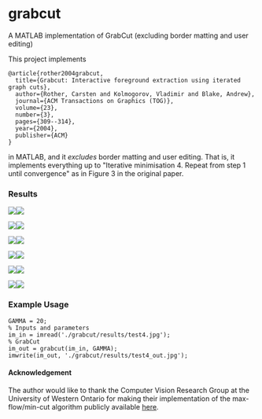 # grabcut
A MATLAB implementation of GrabCut (excluding border matting and user editing)

This project implements

    @article{rother2004grabcut,
      title={Grabcut: Interactive foreground extraction using iterated graph cuts},
      author={Rother, Carsten and Kolmogorov, Vladimir and Blake, Andrew},
      journal={ACM Transactions on Graphics (TOG)},
      volume={23},
      number={3},
      pages={309--314},
      year={2004},
      publisher={ACM}
    }

in MATLAB, and it *excludes* border matting and user editing. That is, it implements everything up to "Iterative minimisation 4. Repeat from step 1 until convergence" as in Figure 3 in the original paper.

### Results

![](https://raw.githubusercontent.com/xiumingzhang/grabcut/master/results/test1.jpg)![](https://raw.githubusercontent.com/xiumingzhang/grabcut/master/results/test1_cut.png)

![](https://raw.githubusercontent.com/xiumingzhang/grabcut/master/results/test2.png)![](https://raw.githubusercontent.com/xiumingzhang/grabcut/master/results/test2_cut.png)

![](https://raw.githubusercontent.com/xiumingzhang/grabcut/master/results/test3.jpg)![](https://raw.githubusercontent.com/xiumingzhang/grabcut/master/results/test3_cut.png)

![](https://raw.githubusercontent.com/xiumingzhang/grabcut/master/results/test4.jpg)![](https://raw.githubusercontent.com/xiumingzhang/grabcut/master/results/test4_cut.png)

![](https://raw.githubusercontent.com/xiumingzhang/grabcut/master/results/test5.jpg)![](https://raw.githubusercontent.com/xiumingzhang/grabcut/master/results/test5_cut.png)

![](https://raw.githubusercontent.com/xiumingzhang/grabcut/master/results/test6.jpg)![](https://raw.githubusercontent.com/xiumingzhang/grabcut/master/results/test6_cut.png)

### Example Usage

	GAMMA = 20;
	% Inputs and parameters
	im_in = imread('./grabcut/results/test4.jpg');
	% GrabCut
	im_out = grabcut(im_in, GAMMA);
	imwrite(im_out, './grabcut/results/test4_out.jpg');

#### Acknowledgement

The author would like to thank the Computer Vision Research Group at the University of Western Ontario for making their implementation of the max-flow/min-cut algorithm publicly available [here](http://vision.csd.uwo.ca/wiki/vision/upload/d/d7/Bk_matlab.zip).